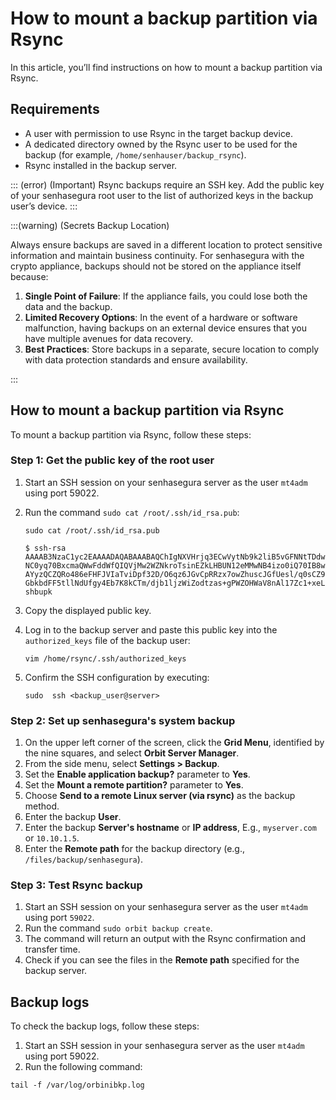 # How to mount a backup partition via Rsync

In this article, you’ll find instructions on how to mount a backup partition via Rsync.

## Requirements

* A user with permission to use Rsync in the target backup device.
* A dedicated directory owned by the Rsync user to be used for the backup (for example, `/home/senhauser/backup_rsync`).
* Rsync installed in the backup server.

::: (error) (Important)
Rsync backups require an SSH key. Add the public key of your senhasegura root user to the list of authorized keys in the backup user’s device.
:::

:::(warning) (Secrets Backup Location)

Always ensure backups are saved in a different location to protect sensitive information and maintain business continuity.
For senhasegura with the crypto appliance, backups should not be stored on the appliance itself because:

1. **Single Point of Failure**: If the appliance fails, you could lose both the data and the backup.
2. **Limited Recovery Options**: In the event of a hardware or software malfunction, having backups on an external device ensures that you have multiple avenues for data recovery.
3. **Best Practices**: Store backups in a separate, secure location to comply with data protection standards and ensure availability.

:::

## How to mount a backup partition via Rsync
To mount a backup partition via Rsync, follow these steps:

### Step 1: Get the public key of the root user
1. Start an SSH session on your senhasegura server as the user `mt4adm` using port 59022.
2. Run the command `sudo cat /root/.ssh/id_rsa.pub`:
    ```Shell
    sudo cat /root/.ssh/id_rsa.pub

    $ ssh-rsa AAAAB3NzaC1yc2EAAAADAQABAAABAQChIgNXVHrjq3ECwVytNb9k2liB5vGFNNtTDdwSYaYW/WQ8
    NC0yq70BxcmaQWwFddWfQIQVjMw2WZNkroTsinEZkLHBUN12eMMwNB4izo0iQ70IB8wSj2lQbl/G   AYyzQCZQRo486eFHFJVIaTviDpf32D/O6qz6JGvCpRRzx7owZhuscJGfUesl/q0sCZ9DUn79TLtj/lIC+na4s5c1g/SYyO7IkdwQBkeeXJSasdqwe34gbcvbdf5dL5f00EIIEHclg5tBxmt9UQ2yRXu1   GbkbdFF5tllNdUfgy4Eb7K8kCTm/djb1ljzWiZodtzas+gPWZOHWaV8nAl17Zc1+xeL shbupk

    ```
3. Copy the displayed public key.
4. Log in to the backup server and paste this public key into the `authorized_keys` file of the backup user:

    ```Shell
    vim /home/rsync/.ssh/authorized_keys
    ```
    
5. Confirm the SSH configuration by executing:
    ```Shell
   sudo  ssh <backup_user@server>
    ```
### Step 2: Set up senhasegura's system backup

1. On the upper left corner of the screen, click the **Grid Menu**, identified by the nine squares, and select **Orbit Server Manager**. 
2. From the side menu, select **Settings > Backup**.
3. Set the **Enable application backup?** parameter to **Yes**. 
4. Set the **Mount a remote partition?** parameter to **Yes**.
5. Choose **Send to a remote Linux server (via rsync)** as the backup method.
6. Enter the backup **User**.
7. Enter the backup **Server's hostname** or **IP address**, E.g., `myserver.com` or `10.10.1.5`.
8. Enter the **Remote path** for the backup directory (e.g., `/files/backup/senhasegura`).

### Step 3: Test Rsync backup

1. Start an SSH session on your senhasegura server as the user `mt4adm` using port `59022`.
2. Run the command `sudo orbit backup create`.
3. The command will return an output with the Rsync confirmation and transfer time.
4. Check if you can see the files in the **Remote path** specified for the backup server.

## Backup logs
To check the backup logs, follow these steps:

1. Start an SSH session in your senhasegura server as the user `mt4adm` using port 59022.
2. Run the following command:
```Shell
tail -f /var/log/orbinibkp.log

```

